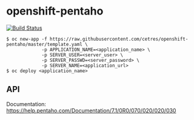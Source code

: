 # openshift-pentaho
[![Build Status](https://travis-ci.org/cetres/openshift-pentaho.svg?branch=master)](https://travis-ci.org/cetres/openshift-pentaho)

```shell with right oc permissions
$ oc new-app -f https://raw.githubusercontent.com/cetres/openshift-pentaho/master/template.yaml \
             -p APPLICATION_NAME=<application_name> \
             -p SERVER_USER=<server_user> \
             -p SERVER_PASSWD=<server_password> \
             -p SERVER_NAME=<application_url>
$ oc deploy <application_name>
```

## API
Documentation: https://help.pentaho.com/Documentation/7.1/0R0/070/020/020/030

